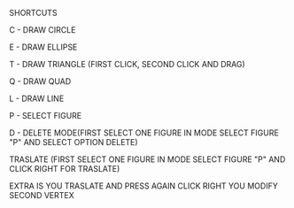 
SHORTCUTS

C - DRAW CIRCLE

E - DRAW ELLIPSE

T - DRAW TRIANGLE (FIRST CLICK, SECOND CLICK AND DRAG)

Q - DRAW QUAD

L - DRAW LINE

P - SELECT FIGURE

D - DELETE MODE(FIRST SELECT ONE FIGURE IN MODE SELECT FIGURE "P" AND SELECT OPTION DELETE)

TRASLATE (FIRST SELECT ONE FIGURE IN MODE SELECT FIGURE "P" AND CLICK RIGHT FOR TRASLATE)

EXTRA IS YOU TRASLATE AND PRESS AGAIN CLICK RIGHT YOU MODIFY SECOND VERTEX